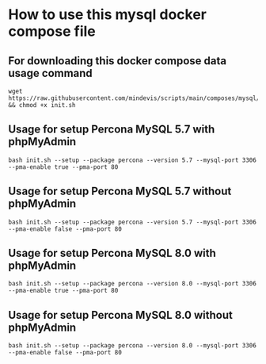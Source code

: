 # How to use this mysql docker compose file
## For downloading this docker compose data usage command
```
wget https://raw.githubusercontent.com/mindevis/scripts/main/composes/mysql/scripts/init.sh && chmod +x init.sh
```
## Usage for setup Percona MySQL 5.7 with phpMyAdmin
```
bash init.sh --setup --package percona --version 5.7 --mysql-port 3306 --pma-enable true --pma-port 80
```
## Usage for setup Percona MySQL 5.7 without phpMyAdmin
```
bash init.sh --setup --package percona --version 5.7 --mysql-port 3306 --pma-enable false --pma-port 80
```
## Usage for setup Percona MySQL 8.0 with phpMyAdmin
```
bash init.sh --setup --package percona --version 8.0 --mysql-port 3306 --pma-enable true --pma-port 80
```
## Usage for setup Percona MySQL 8.0 without phpMyAdmin
```
bash init.sh --setup --package percona --version 8.0 --mysql-port 3306 --pma-enable false --pma-port 80
```
